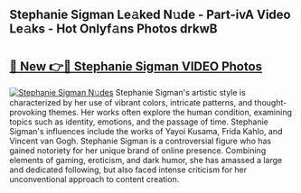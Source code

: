 ## Stephanie Sigman Le𝚊ked N𝚞de - Part-ivA Video Le𝚊ks - Hot Onlyf𝚊ns Photos drkwB

# <h2><a href="http://ab93518.deff.icu/?id=Stephanie+Sigman">🔗 New 👉🔴 Stephanie Sigman VIDEO Photos</a></h2>

[![Stephanie Sigman N𝚞des](https://i.imgur.com/rIISA9y.gif)](http://ab93518.deff.icu/?id=Stephanie+Sigman)
Stephanie Sigman's artistic style is characterized by her use of vibrant colors, intricate patterns, and thought-provoking themes. Her works often explore the human condition, examining topics such as identity, emotions, and the passage of time. Stephanie Sigman's influences include the works of Yayoi Kusama, Frida Kahlo, and Vincent van Gogh. Stephanie Sigman is a controversial figure who has gained notoriety for her unique brand of online presence. Combining elements of gaming, eroticism, and dark humor, she has amassed a large and dedicated following, but also faced intense criticism for her unconventional approach to content creation.
